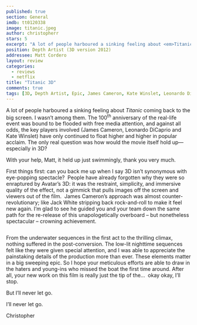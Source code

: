 ```yaml
---
published: true
section: General
imdb: tt0120338
image: titanic.jpeg
author: christopherr
stars: 5
excerpt: "A lot of people harboured a sinking feeling about <em>Titanic</em> coming back to the big screen. I wasn&rsquo;t among them. The 100<sup>th</sup> anniversary of the real-life event was bound to be flooded with free media attention, and against all odds, the key players involved (James Cameron, Leonardo DiCaprio and Kate Winslet) have only continued to float higher and higher in popular acclaim. The only real question was how would the movie itself hold up&mdash;especially in 3D?"
position: Depth Artist (3D version 2012)
addressee: Matt Cordero
layout: review
categories:
  - reviews
  - netflix
title: "Titanic 3D"
comments: true
tags: [3D, Depth Artist, Epic, James Cameron, Kate Winslet, Leonardo Di Capprio, Letters, Matt Cordero, netflix.ca, romance, Titanic]
---
```

<p>A lot of people harboured a sinking feeling about <em>Titanic</em> coming back to the big screen. I wasn&rsquo;t among them. The 100<sup>th</sup> anniversary of the real-life event was bound to be flooded with free media attention, and against all odds, the key players involved (James Cameron, Leonardo DiCaprio and Kate Winslet) have only continued to float higher and higher in popular acclaim. The only real question was how would the movie itself hold up&mdash;especially in 3D?</p>
<p>With your help, Matt, it held up just swimmingly, thank you very much.</p>
<p>First things first: can you back me up when I say 3D isn&rsquo;t synonymous with eye-popping spectacle?&nbsp; People have already forgotten why they were so enraptured by Avatar&rsquo;s 3D: it was the restraint, simplicity, and immersive quality of the effect, not a gimmick that pulls images off the screen and viewers out of the film.&nbsp; James Cameron&rsquo;s approach was almost counter-revolutionary; like Jack White stripping back rock-and-roll to make it feel new again. I&rsquo;m glad to see he guided you and your team down the same path for the re-release of this unapologetically overboard &ndash; but nonetheless spectacular &ndash; crowning achievement.&nbsp;</p>
<p><span class="full-image-block ssNonEditable"><span><img src="http://static.squarespace.com/static/5005f6bcc4aa41161b33e89e/5329cf1fe4b07c068ebf74de/5329cf20e4b07c068ebf7d59/1336797632523/titanic-2.jpg" alt="" /></span></span></p>
<p>From the underwater sequences in the first act to the thrilling climax, nothing suffered in the post-conversion. The low-lit nighttime sequences felt like they were given special attention, and I was able to appreciate the painstaking details of the production more than ever. These elements matter in a big sweeping epic. So I hope your meticulous efforts are able to draw in the haters and young-ins who missed the boat the first time around. After all, your new work on this film is really just the tip of the&hellip;&nbsp; okay okay, I&rsquo;ll stop.</p>
<p>But I&rsquo;ll never let go.</p>
<p>I&rsquo;ll never let go.</p>
<p>Christopher</p>
